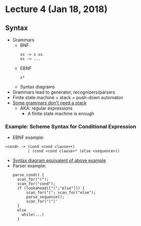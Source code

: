 # Lecture 4 (Jan 18, 2018)
## Syntax
* Grammars
  * BNF
    ```
    xs -> x xs
    xs -> ...
    ```
  * EBNF
    ```
    x*
    ```
  * Syntax diagrams
* Grammars lead to generator, recognizers/parsers
* Finite state machine + stack = push-down automaton
* [Some grammars don't need a stack](stacklessGrammar.jpg)
  * AKA: regular expressions
    * A finite state machine is enough
### Example: Scheme Syntax for Conditional Expression
* EBNF example:
```
<cond> -> (cond <cond clause>+)
          | (cond <cond clause>* (else <sequence>))
```
* [Syntax diagram equivalent of above example](Images/syntaxDiagram.jpg)
* Parser example:
  ```
  parse_cond() {
    scan_for("(");
    scan_for("cond");
    if (lookahead(["(";"else"])) {
        scan_for("("; scan_for("else");
        parse_sequence();
        scan_for(")")'
    }
    else
      while(...)
    }
  ```

